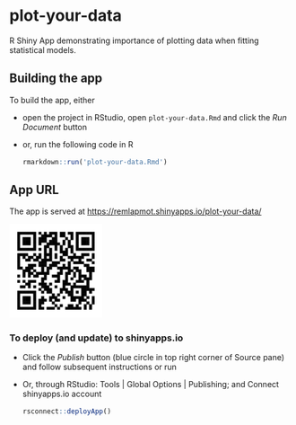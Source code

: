 
<!-- README.md is generated from README.Rmd. Please edit that file -->

# plot-your-data

R Shiny App demonstrating importance of plotting data when fitting
statistical models.

## Building the app

To build the app, either

-   open the project in RStudio, open `plot-your-data.Rmd` and click the
    *Run Document* button

-   or, run the following code in R

    ``` r
    rmarkdown::run('plot-your-data.Rmd')
    ```

## App URL

The app is served at <https://remlapmot.shinyapps.io/plot-your-data/>

<img src="img/qrcode.svg" width="33%" />

### To deploy (and update) to shinyapps.io

-   Click the *Publish* button (blue circle in top right corner of
    Source pane) and follow subsequent instructions or run  

-   Or, through RStudio: Tools \| Global Options \| Publishing; and
    Connect shinyapps.io account

    ``` r
    rsconnect::deployApp()
    ```
